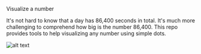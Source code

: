 Visualize a number

It's not hard to know that a day has 86,400 seconds in total. It's much more challenging to comprehend how big is the number 86,400. This repo provides tools to help visualizing any number using simple dots.

![alt text](https://imgur.com/ZIX1uKQ)
